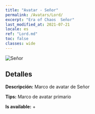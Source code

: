 ```yaml
---
title: "Avatar - Señor"
permalink: /Avatars/Lord/
excerpt: "Era of Chaos  Señor"
last_modified_at: 2021-07-21
locale: es
ref: "Lord.md"
toc: false
classes: wide
---
```

 ![Señor](/images/a/bg_head_mainView.png)

## Detalles

 **Descripción:** Marco de avatar de Señor 

 **Tips:** Marco de avatar primario 

 **Is available:**  + 

